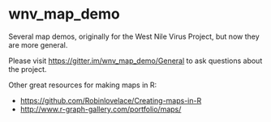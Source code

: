 # wnv_map_demo


Several map demos, originally for the West Nile Virus Project, but now they are more general. 


Please visit https://gitter.im/wnv_map_demo/General to ask questions about the project.


Other great resources for making maps in R:
 + https://github.com/Robinlovelace/Creating-maps-in-R
 + http://www.r-graph-gallery.com/portfolio/maps/
